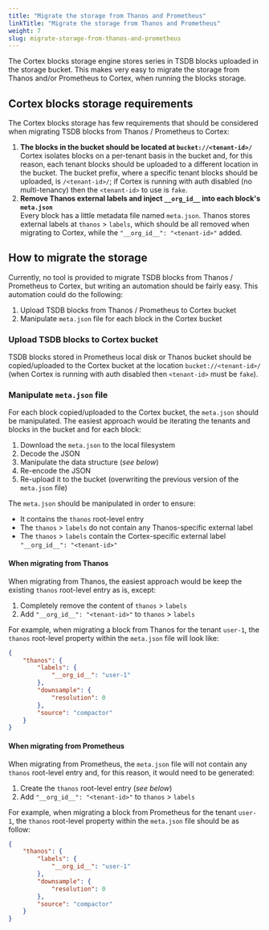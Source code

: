```yaml
---
title: "Migrate the storage from Thanos and Prometheus"
linkTitle: "Migrate the storage from Thanos and Prometheus"
weight: 7
slug: migrate-storage-from-thanos-and-prometheus
---
```


The Cortex blocks storage engine stores series in TSDB blocks uploaded in the storage bucket. This makes very easy to migrate the storage from Thanos and/or Prometheus to Cortex, when running the blocks storage.

## Cortex blocks storage requirements

The Cortex blocks storage has few requirements that should be considered when migrating TSDB blocks from Thanos / Prometheus to Cortex:

1. **The blocks in the bucket should be located at `bucket://<tenant-id>/`**<br />
   Cortex isolates blocks on a per-tenant basis in the bucket and, for this reason, each tenant blocks should be uploaded to a different location in the bucket. The bucket prefix, where a specific tenant blocks should be uploaded, is `/<tenant-id>/`; if Cortex is running with auth disabled (no multi-tenancy) then the `<tenant-id>` to use is `fake`.
2. **Remove Thanos external labels and inject `__org_id__` into each block's `meta.json`**<br />
   Every block has a little metadata file named `meta.json`. Thanos stores external labels at `thanos` > `labels`, which should be all removed when migrating to Cortex, while the `"__org_id__": "<tenant-id>"` added.

## How to migrate the storage

Currently, no tool is provided to migrate TSDB blocks from Thanos / Prometheus to Cortex, but writing an automation should be fairly easy. This automation could do the following:

1. Upload TSDB blocks from Thanos / Prometheus to Cortex bucket
2. Manipulate `meta.json` file for each block in the Cortex bucket

### Upload TSDB blocks to Cortex bucket

TSDB blocks stored in Prometheus local disk or Thanos bucket should be copied/uploaded to the Cortex bucket at the location `bucket://<tenant-id>/` (when Cortex is running with auth disabled then `<tenant-id>` must be `fake`).

### Manipulate `meta.json` file

For each block copied/uploaded to the Cortex bucket, the `meta.json` should be manipulated. The easiest approach would be iterating the tenants and blocks in the bucket and for each block:

1. Download the `meta.json` to the local filesystem
2. Decode the JSON
3. Manipulate the data structure (_see below_)
4. Re-encode the JSON
5. Re-upload it to the bucket (overwriting the previous version of the `meta.json` file)

The `meta.json` should be manipulated in order to ensure:

- It contains the `thanos` root-level entry
- The `thanos` > `labels` do not contain any Thanos-specific external label
- The `thanos` > `labels` contain the Cortex-specific external label `"__org_id__": "<tenant-id>"`

#### When migrating from Thanos

When migrating from Thanos, the easiest approach would be keep the existing `thanos` root-level entry as is, except:

1. Completely remove the content of `thanos` > `labels`
2. Add `"__org_id__": "<tenant-id>"` to `thanos` > `labels`

For example, when migrating a block from Thanos for the tenant `user-1`, the `thanos` root-level property within the `meta.json` file will look like:

```json
{
	"thanos": {
		"labels": {
			"__org_id__": "user-1"
		},
		"downsample": {
			"resolution": 0
		},
		"source": "compactor"
	}
}
```

#### When migrating from Prometheus

When migrating from Prometheus, the `meta.json` file will not contain any `thanos` root-level entry and, for this reason, it would need to be generated:

1. Create the `thanos` root-level entry (_see below_)
2. Add `"__org_id__": "<tenant-id>"` to `thanos` > `labels`

For example, when migrating a block from Prometheus for the tenant `user-1`, the `thanos` root-level property within the `meta.json` file should be as follow:

```json
{
	"thanos": {
		"labels": {
			"__org_id__": "user-1"
		},
		"downsample": {
			"resolution": 0
		},
		"source": "compactor"
	}
}
```
